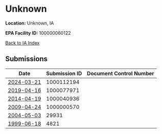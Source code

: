 # Unknown

**Location:** Unknown, IA

**EPA Facility ID:** 100000060122

[Back to IA Index](../../index.md)

## Submissions

| Date | Submission ID | Document Control Number |
|------|--------------|-------------------------|
| [2024-03-21](submissions/1000112194.md) | 1000112194 |  |
| [2019-04-16](submissions/1000077971.md) | 1000077971 |  |
| [2014-04-19](submissions/1000040936.md) | 1000040936 |  |
| [2009-04-24](submissions/1000000570.md) | 1000000570 |  |
| [2004-05-03](submissions/29931.md) | 29931 |  |
| [1999-06-18](submissions/4821.md) | 4821 |  |
